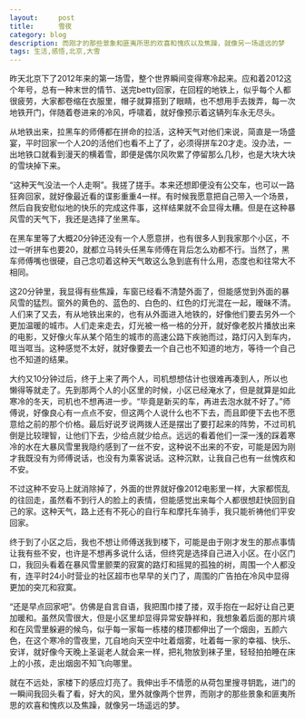 ```yaml
---
layout:     post
title:      雪夜
category: blog
description: 而刚才的那些景象和匪夷所思的欢喜和愧疚以及焦躁，就像另一场遥远的梦
tags: 生活,感悟,北京,大雪
---
```

昨天北京下了2012年来的第一场雪，整个世界瞬间变得寒冷起来。应和着2012这个年号，总有一种末世的情节、送完betty回家，在回程的地铁上，似乎每个人都很疲劳，大家都卷缩在衣服里，帽子就算搭到了眼睛，也不想用手去拨弄，每一次地铁开门，伴随着卷进来的冷风，呼啸着，就好像预示着这辆列车永无尽头。

从地铁出来，拉黑车的师傅都在拼命的拉活，这种天气对他们来说，简直是一场盛宴，平时回家一个人20的活他们也看不上了了，必须得拼车20才走。没办法，一出地铁口就看到漫天的横着雪，即便是偶尔风吹累了停留那么几秒，也是大块大块的雪块掉下来。

“这种天气没法一个人走啊”。我搓了搓手。本来还想即便没有公交车，也可以一路狂奔回家，就好像最近看的谍影重重4一样。有时候我愿意把自己带入一个场景，然后自我安慰似地的快乐的完成这件事，这样结果就不会显得太糟。但是在这种暴风雪的天气下，我还是选择了坐黑车。

在黑车里等了大概20分钟还没有一个人愿意拼，也有很多人到我家那个小区，不过一听拼车也要20，就都立马转头任黑车师傅在背后怎么劝都不行。当然了，黑车师傅嘴也很硬，自己念叨着这种天气敢这么急到底有什么用，态度也和往常大不相同。

这20分钟里，我显得有些焦躁，车窗已经看不清楚外面了，但能感觉到外面的暴风雪的猛烈。窗外的黄色的、蓝色的、白色的、红色的灯光混在一起，暧昧不清。人们来了又去，有从地铁出来的，也有从外面进入地铁的，好像他们要去另外一个更加温暖的城市。人们走来走去，灯光被一格一格的分开，就好像老胶片播放出来的电影，又好像火车从某个陌生的城市的高速公路下疾驰而过，路灯闪入到车内，哐当哐当。这种感觉不太好，就好像要去一个自己也不知道的地方，等待一个自己也不知道的结果。

大约又10分钟过后，终于上来了两个人，司机想想估计也很难再凑到人，所以也懒得等就走了。先到那两个人的小区里的时候，小区已经淹水了，但是就算是如此寒冷的冬天，司机也不想再进一步。“毕竟是新买的车，再进去泡水就不好了。”师傅说，好像良心有一点点不安，但这两个人说什么也不下去，而且即便下去也不愿意给之前的那个价格。最后好说歹说两拨人还是摆出了要打起来的阵势，不过司机倒是比较理智，让他们下去，少给点就少给点。远远的看着他们一深一浅的踩着寒冷的水在大暴风雪里我隐约感到了一丝不安，这种说不出来的不安，可能是因为刚才我既没有为师傅说话，也没有为乘客说话。这种沉默，让我自己也有一丝愧疚和不安。

不过这种不安马上就消除掉了，外面的世界就好像2012电影里一样，大家都慌乱的往回走，虽然看不到行人的脸上的表情，但能感觉出来每个人都很想赶快回到自己的家。这种天气，路上还有不死心的自行车和摩托车骑手，我只能祈祷他们平安回家。

终于到了小区之后，我也不想让师傅送我到楼下，可能是由于刚才发生的那点事情让我有些不安，也许是不想再多说什么话，但终究是选择自己进入小区。在小区门口，我回头看着在暴风雪里颤栗的寂寞的路灯和摇晃的孤独的树，周围一个人都没有，连平时24小时营业的社区超市也早早的关门了，周围的广告拍在冷风中显得更加的突兀和寂寞。

“还是早点回家吧”。仿佛是自言自语，我把围巾搂了搂，双手抱在一起好让自己更加暖和。虽然风雪很大，但是小区里却显得异常安静祥和，我想象着后面的那片填和在风雪里躲避的候鸟，似乎每一家每一栋楼的楼顶都伸出了一个烟囱，五颜六色，在这个寒冷的雪夜里，兀自地向天空中吐着烟雾，吐着每一家的幸福、快乐、安详，就好像今天晚上圣诞老人就会来一样，把礼物放到袜子里，轻轻拍拍睡在床上的小孩，走出烟囱不知飞向哪里。

就在不远处，家楼下的感应灯亮了。我伸出手不情愿的从荷包里搜寻钥匙，进门的一瞬间我回头看了看，好大的风，里外就像两个世界，而刚才的那些景象和匪夷所思的欢喜和愧疚以及焦躁，就像另一场遥远的梦。
